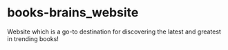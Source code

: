 # books-brains_website
Website which is a go-to destination for discovering the latest and greatest in trending books!
